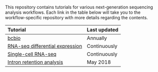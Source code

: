 This repository contains tutorials for various next-generation sequencing analysis workflows. Each link in the table below will take you to the workflow-specific repository with more details regarding the contents.

| Tutorial | Last updated |
|:------------------------|:----------|
| [bcbio]() | Annually |
| [RNA-seq differential expression]() | Continuously |
| [Single-cell RNA-seq]() | Continuously |
| [Intron retention analysis](https://github.com/hbc/knowledgebase/tree/master/Tutorials/Intron%20retention%20analysis) | May 2018 |
